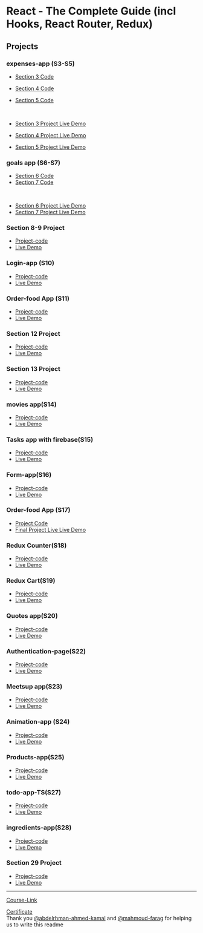 # React - The Complete Guide (incl Hooks, React Router, Redux)

## Projects

### expenses-app (S3-S5)

- [Section 3 Code](./Projects/Expenses-app/S03-project)
- [Section 4 Code](./Projects/Expenses-app/S04-project/)
- [Section 5 Code](./Projects/Expenses-app/S05-project/)

  <br/>

- [Section 3 Project Live Demo](https://react-7e66d.firebaseapp.com/)
- [Section 4 Project Live Demo](https://sec4-68475.firebaseapp.com/)
- [Section 5 Project Live Demo](https://sec5-55374.firebaseapp.com/)

### goals app (S6-S7)

- [Section 6 Code](./Projects/goals-app/S06-project/)
- [Section 7 Code](./Projects/goals-app/S07-project/)

<br/>

- [Section 6 Project Live Demo](https://sec6-969b7.firebaseapp.com/)
- [Section 7 Project Live Demo](https://sec7-5f8f0.firebaseapp.com/)

### Section 8-9 Project

- [Project-code](./Projects/section-8-9-project)
- [Live Demo](https://sec9-74386.firebaseapp.com/)

### Login-app (S10)

- [Project-code](./Projects/Login-app-s10/)
- [Live Demo](https://sec10-ede2f.firebaseapp.com/)

### Order-food App (S11)

- [Project-code](./Projects/order-food-app/S11-project/)
- [Live Demo](https://sec11-39365.firebaseapp.com/)

### Section 12 Project

- [Project-code](./Projects/S12-project)
- [Live Demo](https://sec12-bd62c.firebaseapp.com/)

### Section 13 Project

- [Project-code](./Projects/S13-project)
- [Live Demo](https://sec13-ecebb.firebaseapp.com/)

### movies app(S14)

- [Project-code](./Projects/movies-app)
- [Live Demo](https://sec14-c4264.firebaseapp.com/)

### Tasks app with firebase(S15)

- [Project-code](./Projects/task-app-firbase/)
- [Live Demo](https://sec15-602e9.firebaseapp.com/)

### Form-app(S16)

- [Project-code](./Projects/form-app)
- [Live Demo](https://sec16-2d066.firebaseapp.com/)

### Order-food App (S17)

- [Project Code](./Projects/order-food-app/S17-project/)
- [Final Project Live Live Demo](https://sec17-270a4.firebaseapp.com/)

### Redux Counter(S18)

- [Project-code](./Projects/redux-counter)
- [Live Demo](https://sec18-3b3ca.firebaseapp.com/)

### Redux Cart(S19)

- [Project-code](./Projects/redux-cart)
- [Live Demo](https://sec19-653cc.firebaseapp.com/)

### Quotes app(S20)

- [Project-code](./Projects/quotes-app)
- [Live Demo](https://sec20-da795.firebaseapp.com/quotes)

### Authentication-page(S22)

- [Project-code](./Projects/Authentication-page)
- [Live Demo](https://sec22-2e8f2.firebaseapp.com/)

### Meetsup app(S23)

- [Project-code](./Projects/meetsup-app)
- [Live Demo](https://sec23-react-new-vkk2.vercel.app/)

### Animation-app (S24)

- [Project-code](./Projects/animation-app)
- [Live Demo]()

### Products-app(S25)

- [Project-code](./Projects/Products-app)
- [Live Demo]()

### todo-app-TS(S27)

- [Project-code](./Projects/todo-app-TS)
- [Live Demo]()

### ingredients-app(S28)

- [Project-code](./Projects/ingredients-app/)
- [Live Demo]()

### Section 29 Project

- [Project-code](./Projects/Section-29/)
- [Live Demo]()

---

[Course-Link](https://www.udemy.com/course/react-the-complete-guide-incl-redux/)<br>

[Certificate](https://www.udemy.com/certificate/UC-258547bd-8adb-40ea-aca4-f415ea0eb079/)
<br>
Thank you [@abdelrhman-ahmed-kamal](https://github.com/Abdelrhman-ahmed-kamal) and [@mahmoud-farag](https://github.com/mahmoud-farag) for helping us to write this readme
